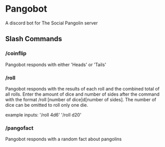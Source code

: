 # Pangobot
A discord bot for The Social Pangolin server

## Slash Commands
### **/coinflip**
Pangobot responds with either 'Heads' or 'Tails'

### **/roll**
Pangobot responds with the results of each roll and the combined total of all rolls.
Enter the amount of dice and number of sides after the command with the format /roll [number of dice]d[number of sides].
The number of dice can be omitted to roll only one die.

example inputs: '/roll 4d6' '/roll d20'

### **/pangofact**
Pangobot responds with a random fact about pangolins